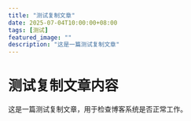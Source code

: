 ```yaml
---
title: "测试复制文章"
date: 2025-07-04T10:00:00+08:00
tags: [测试]
featured_image: ""
description: "这是一篇测试复制文章"
---
```


# 测试复制文章内容
这是一篇测试复制文章，用于检查博客系统是否正常工作。